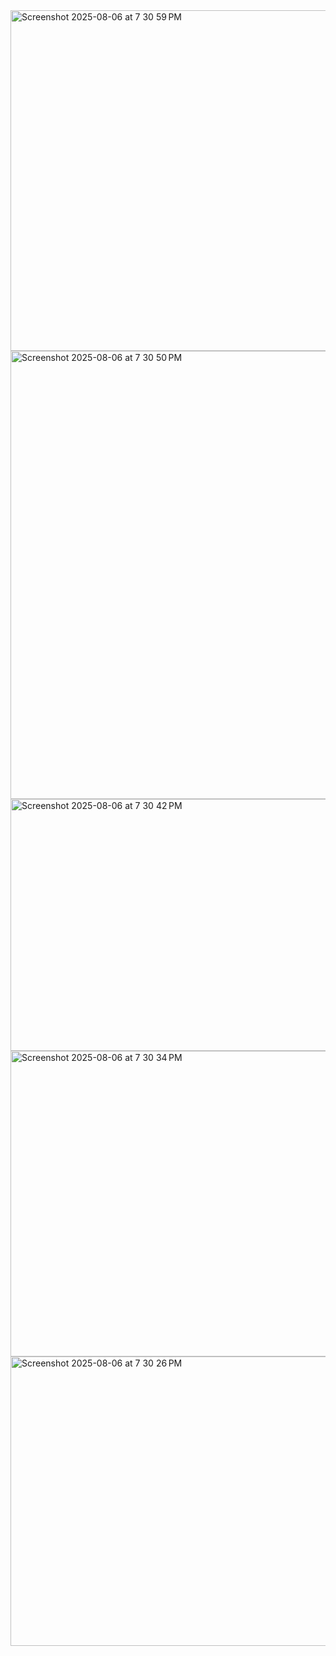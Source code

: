<img width="801" height="545" alt="Screenshot 2025-08-06 at 7 30 59 PM" src="https://github.com/user-attachments/assets/c010c0e6-7761-4e72-9544-6bd0a6261230" />
<img width="809" height="717" alt="Screenshot 2025-08-06 at 7 30 50 PM" src="https://github.com/user-attachments/assets/89439a38-530a-4b0a-8ad0-c4fa10307bd3" />
<img width="811" height="403" alt="Screenshot 2025-08-06 at 7 30 42 PM" src="https://github.com/user-attachments/assets/2d6fd1f0-0389-4dab-a338-04727fa2507c" />
<img width="837" height="489" alt="Screenshot 2025-08-06 at 7 30 34 PM" src="https://github.com/user-attachments/assets/8325dabb-afac-413d-8316-6e2ca2fd63a3" />
<img width="771" height="463" alt="Screenshot 2025-08-06 at 7 30 26 PM" src="https://github.com/user-attachments/assets/19840bd9-7204-4e94-933c-6997b3505dad" />
